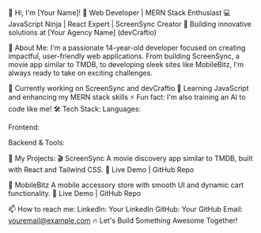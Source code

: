 👋 Hi, I'm [Your Name]!
🎨 Web Developer | MERN Stack Enthusiast
💻 JavaScript Ninja | React Expert | ScreenSync Creator
🌟 Building innovative solutions at [Your Agency Name] (devCraftio)

🚀 About Me:
I'm a passionate 14-year-old developer focused on creating impactful, user-friendly web applications. From building ScreenSync, a movie app similar to TMDB, to developing sleek sites like MobileBitz, I'm always ready to take on exciting challenges.

🔭 Currently working on ScreenSync and devCraftio
🌱 Learning JavaScript and enhancing my MERN stack skills
⚡ Fun fact: I'm also training an AI to code like me!
🛠️ Tech Stack:
Languages:



Frontend:



Backend & Tools:





🌟 My Projects:
🎬 ScreenSync
A movie discovery app similar to TMDB, built with React and Tailwind CSS.
🔗 Live Demo | GitHub Repo

📱 MobileBitz
A mobile accessory store with smooth UI and dynamic cart functionality.
🔗 Live Demo | GitHub Repo

📫 How to reach me:
LinkedIn: Your LinkedIn
GitHub: Your GitHub
Email: youremail@example.com
🔥 Let's Build Something Awesome Together!
